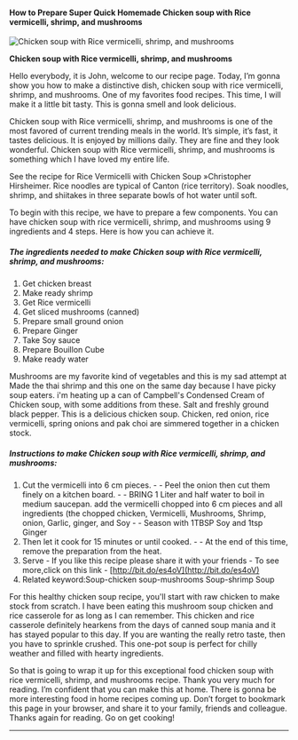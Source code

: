             

#### How to Prepare Super Quick Homemade Chicken soup with Rice vermicelli, shrimp, and mushrooms

![Chicken soup with Rice vermicelli, shrimp, and mushrooms](https://img-global.cpcdn.com/recipes/49c53ef6cd82f720/751x532cq70/chicken-soup-with-rice-vermicelli-shrimp-and-mushrooms-recipe-main-photo.jpg)

**Chicken soup with Rice vermicelli, shrimp, and mushrooms**

Hello everybody, it is John, welcome to our recipe page. Today, I’m gonna show you how to make a distinctive dish, chicken soup with rice vermicelli, shrimp, and mushrooms. One of my favorites food recipes. This time, I will make it a little bit tasty. This is gonna smell and look delicious.

Chicken soup with Rice vermicelli, shrimp, and mushrooms is one of the most favored of current trending meals in the world. It’s simple, it’s fast, it tastes delicious. It is enjoyed by millions daily. They are fine and they look wonderful. Chicken soup with Rice vermicelli, shrimp, and mushrooms is something which I have loved my entire life.

See the recipe for Rice Vermicelli with Chicken Soup »Christopher Hirsheimer. Rice noodles are typical of Canton (rice territory). Soak noodles, shrimp, and shiitakes in three separate bowls of hot water until soft.

To begin with this recipe, we have to prepare a few components. You can have chicken soup with rice vermicelli, shrimp, and mushrooms using 9 ingredients and 4 steps. Here is how you can achieve it.

##### The ingredients needed to make Chicken soup with Rice vermicelli, shrimp, and mushrooms:

1.  Get chicken breast
2.  Make ready shrimp
3.  Get Rice vermicelli
4.  Get sliced mushrooms (canned)
5.  Prepare small ground onion
6.  Prepare Ginger
7.  Take Soy sauce
8.  Prepare Bouillon Cube
9.  Make ready water

Mushrooms are my favorite kind of vegetables and this is my sad attempt at Made the thai shrimp and this one on the same day because I have picky soup eaters. i'm heating up a can of Campbell's Condensed Cream of Chicken soup, with some additions from these. Salt and freshly ground black pepper. This is a delicious chicken soup. Chicken, red onion, rice vermicelli, spring onions and pak choi are simmered together in a chicken stock.

##### Instructions to make Chicken soup with Rice vermicelli, shrimp, and mushrooms:

1.  Cut the vermicelli into 6 cm pieces. - - Peel the onion then cut them finely on a kitchen board. - - BRING 1 Liter and half water to boil in medium saucepan. add the vermicelli chopped into 6 cm pieces and all ingredients (the chopped chicken, Vermicelli, Mushrooms, Shrimp, onion, Garlic, ginger, and Soy - - Season with 1TBSP Soy and 1tsp Ginger
2.  Then let it cook for 15 minutes or until cooked. - - At the end of this time, remove the preparation from the heat.
3.  Serve - If you like this recipe please share it with your friends - To see more,click on this link - [http://bit.do/es4oV](http://bit.do/es4oV)
4.  Related keyword:Soup-chicken soup-mushrooms Soup-shrimp Soup

For this healthy chicken soup recipe, you'll start with raw chicken to make stock from scratch. I have been eating this mushroom soup chicken and rice casserole for as long as I can remember. This chicken and rice casserole definitely hearkens from the days of canned soup mania and it has stayed popular to this day. If you are wanting the really retro taste, then you have to sprinkle crushed. This one-pot soup is perfect for chilly weather and filled with hearty ingredients.

So that is going to wrap it up for this exceptional food chicken soup with rice vermicelli, shrimp, and mushrooms recipe. Thank you very much for reading. I’m confident that you can make this at home. There is gonna be more interesting food in home recipes coming up. Don’t forget to bookmark this page in your browser, and share it to your family, friends and colleague. Thanks again for reading. Go on get cooking!

* * *